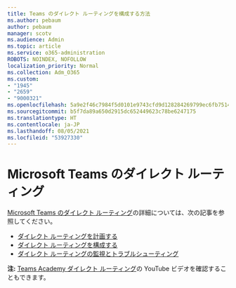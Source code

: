 ```yaml
---
title: Teams のダイレクト ルーティングを構成する方法
ms.author: pebaum
author: pebaum
manager: scotv
ms.audience: Admin
ms.topic: article
ms.service: o365-administration
ROBOTS: NOINDEX, NOFOLLOW
localization_priority: Normal
ms.collection: Adm_O365
ms.custom:
- "1945"
- "2659"
- "9000321"
ms.openlocfilehash: 5a9e2f46c7984f5d0101e9743cfd9d128284269799ec6fb7514a9176b857170c
ms.sourcegitcommit: b5f7da89a650d2915dc652449623c78be6247175
ms.translationtype: HT
ms.contentlocale: ja-JP
ms.lasthandoff: 08/05/2021
ms.locfileid: "53927330"
---
```

# <a name="direct-routing-for-microsoft-teams"></a>Microsoft Teams のダイレクト ルーティング

[Microsoft Teams のダイレクト ルーティング](https://docs.microsoft.com/MicrosoftTeams/direct-routing-landing-page)の詳細については、次の記事を参照してください。 

- [ダイレクト ルーティングを計画する](https://docs.microsoft.com/MicrosoftTeams/direct-routing-plan)
- [ダイレクト ルーティングを構成する](https://docs.microsoft.com/MicrosoftTeams/direct-routing-configure) 
- [ダイレクト ルーティングの監視とトラブルシューティング](https://docs.microsoft.com/MicrosoftTeams/direct-routing-monitor-and-troubleshoot)

**注:** [Teams Academy ダイレクト ルーティング](https://www.youtube.com/watch?v=1ASftX_Msb8&index=10&list=PLaSOUojkSiGnKuE30ckcjnDVkMNqDv0Vl)の YouTube ビデオを確認することもできます。